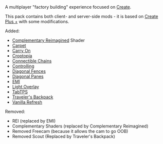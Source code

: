 A multiplayer "factory building" experience focused on [Create](https://modrinth.com/mod/create).

This pack contains both client- and server-side mods - it is based on [Create Plus +](https://modrinth.com/modpack/create-plus-+) with some modifications.

Added:
* [Complementary Reimagined](https://modrinth.com/shader/complementary-reimagined) Shader
* [Carpet](https://modrinth.com/mod/carpet)
* [Carry On](https://modrinth.com/mod/carry-on)
* [Croptopia](https://www.curseforge.com/minecraft/mc-mods/croptopia)
* [Connectible Chains](https://modrinth.com/mod/connectible_chains)
* [Controlling](https://modrinth.com/mod/controlling)
* [Diagonal Fences](https://modrinth.com/mod/diagonal-fences)
* [Diagonal Panes](https://modrinth.com/mod/diagonal-panes)
* [EMI](https://modrinth.com/mod/emi)
* [Light Overlay](https://modrinth.com/mod/light-overlay)
* [TabTPS](https://modrinth.com/plugin/tabtps)
* [Traveler's Backpack](https://modrinth.com/mod/travelersbackpack)
* [Vanilla Refresh](https://modrinth.com/datapack/vanilla-refresh)

Removed:
* REI (replaced by EMI)
* Complementary Shaders (replaced by Complementary Reimagined)
* Removed Freecam (because it allows the cam to go OOB)
* Removed Scout (Replaced by Traveler's Backpack)
